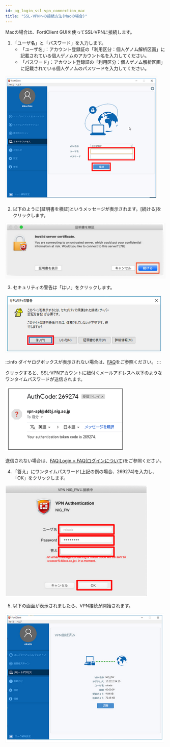 ```yaml
---
id: pg_login_ssl-vpn_connection_mac
title: "SSL-VPNへの接続方法(Macの場合)"
---
```



Macの場合は、FortiClient GUIを使ってSSL-VPNに接続します。


1. 「ユーザ名」と「パスワード」を入力します。
    - 「ユーザ名」：アカウント登録証の「利用区分：個人ゲノム解析区画」に記載されている個人ゲノムのアカウント名を入力してください。
    - 「パスワード」：アカウント登録証の「利用区分：個人ゲノム解析区画」に記載されている個人ゲノムのパスワードを入力してください。


![figure](VPNwin_13.png) 

2. 以下のように[証明書を検証]というメッセージが表示されます。[続ける]をクリックします。

![figure](VPN_Mac_install_17.png)

3. セキュリティの警告は「はい」をクリックします。

![figure](VPNwin_14.png)

:::info
ダイヤログボックスが表示されない場合は、[FAQ](/guides/FAQ/faq_personal_genome/faq_forticlient/faq_forticlient#dialogbox_disappear)をご参照ください。
:::

クリックすると、SSL-VPNアカウントに紐付くメールアドレスへ以下のようなワンタイムパスワードが送信されます。

![figure](VPNwin_15.png)

送信されない場合は、[FAQ:Login > FAQ(ログインについて)](/guides/FAQ/faq_personal_genome/faq_forticlient/faq_forticlient#no-onetime-pw-received)をご参照ください。


4. 「答え」にワンタイムパスワード(上記の例の場合、269274)を入力し、「OK」をクリックします。

![figure](VPN_Mac_install_19.png)

5. 以下の画面が表示されましたら、VPN接続が開始されます。

![figure](VPNwin_17.png)

